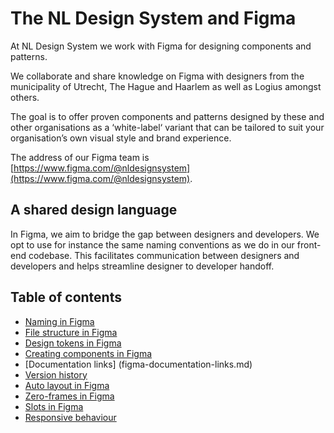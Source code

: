 # The NL Design System and Figma

At NL Design System we work with Figma for designing components and patterns.

We collaborate and share knowledge on Figma with designers from the municipality of Utrecht, The Hague and Haarlem as well as Logius amongst others.

The goal is to offer proven components and patterns designed by these and other organisations as a ‘white-label‘ variant that can be tailored to suit your organisation’s own visual style and brand experience.

The address of our Figma team is [https://www.figma.com/@nldesignsystem](https://www.figma.com/@nldesignsystem).

## A shared design language

In Figma, we aim to bridge the gap between designers and developers. We opt to use for instance the same naming conventions as we do in our front-end codebase. This facilitates communication between designers and developers and helps streamline designer to developer handoff. 

## Table of contents

- [Naming in Figma](figma-naming.md)
- [File structure in Figma](figma-file-structure.md)
- [Design tokens in Figma](figma-design-tokens.md)
- [Creating components in Figma](figma-components.md)
- [Documentation links] (figma-documentation-links.md)
- [Version history](figma-version-history.md)
- [Auto layout in Figma](figma-autolayout.md)
- [Zero-frames in Figma](figma-zero-frames.md)
- [Slots in Figma](figma-slots.md)
- [Responsive behaviour](figma-responsive-behaviour.md)
